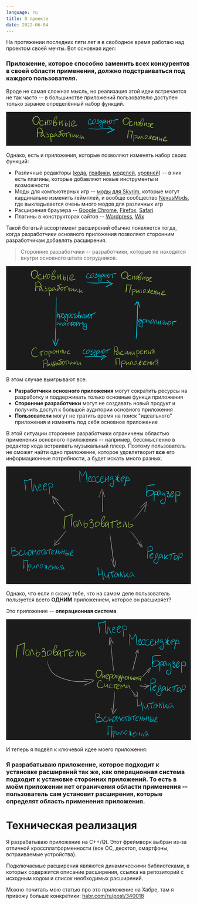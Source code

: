 ```yaml
---
language: ru
title: О проекте
date: 2022-06-04
---
```


На протяжении последних пяти лет я в свободное время работаю над проектом своей мечты. Вот основная идея:

### Приложение, которое способно заменить всех конкурентов в своей области применения, должно подстраиваться под каждого пользователя.

Вроде не самая сложная мысль, но реализация этой идеи встречается не так часто -- в большинстве приложений пользователю доступен только заранее определённый набор функций.

![Нерасширяемое приложение](/assets/images/mass-single-app.png)

Однако, есть и приложения, которые позволяют изменять набор своих функций:

* Различные редакторы ([кода](https://marketplace.visualstudio.com/VSCode), [графики](https://helpx.adobe.com/photoshop/kb/plugins.html), [моделей](https://docs.blender.org/manual/en/latest/editors/preferences/addons.html), [уровней](https://assetstore.unity.com)) -- в них есть плагины, которые добавляют новые инструменты и возможности
* Моды для компьютерных игр -- [моды для Skyrim](https://steamcommunity.com/workshop/browse/?appid=72850&section=readytouseitems), которые могут кардинально изменить геймплей, и вообще сообщество [NexusMods](https://www.nexusmods.com/), где выкладывается очень много модов для различных игр
* Расширения браузера -- [Google Chrome](https://chrome.google.com/webstore/category/extensions?hl=en), [Firefox](https://addons.mozilla.org/en-US/firefox/), [Safari](https://apps.apple.com/us/story/id1377753262)
* Плагины в конструкторах сайтов -- [Wordpress](https://wordpress.org/plugins/), [Wix](https://www.wix.com/app-market)

Такой богатый ассортимент расширений обычно появляется тогда, когда разработчики основного приложения позволяют сторонним разработчикам добавлять расширения.

> Сторонние разработчики -- разработчики, которые не находятся внутри основного штата сотрудников.

![Расширяемое приложение](/assets/images/mass-extendable-app.png)

В этом случае выигрывают все:

* **Разработчики основного приложения** могут сократить ресурсы на разработку и поддерживать только основные функци приложения
* **Сторонние разработчики** могут не создавать новый продукт и получить доступ к большой аудитории основного приложения
* **Пользователи** могут не тратить время на поиск "идеального" приложения и изменять под себя основное приложение

В этой ситуации сторонние разработчики ограничены областью применения основного приложения -- например, бессмысленно в редактор кода встраивать музыкальный плеер. Поэтому пользователь не сможет найти одно приложение, которое удовлетворит **все** его информационные потребности, а будет искать много разных.

![Пользователь использует разные приложения](/assets/images/mass-user-apps.png)

Однако, что если я скажу тебе, что на самом деле пользователь пользуется всего **ОДНИМ** приложением, которое он расширяет? 

Это приложение -- **операционная система**.

![Пользователь использует разные приложения внутри операционной системы](/assets/images/mass-user-os-apps.png)

И теперь я подвёл к ключевой идее моего приложения:

### Я разрабатываю приложение, которое подходит к установке расширений так же, как операционная система подходит к установке сторонних приложений. То есть в моём приложении нет ограничения области применения -- пользователь сам установит расширения, которые определят область применения приложения.

# Техническая реализация

Я разрабатываю приложение на C++/Qt. Этот фреймворк выбран из-за отличной кроссплатформенности (все ОС, десктоп, смартфоны, встраиваемые устройства).

Подключаемые расширения являются динамическими библиотеками, в которых содержится описание расширения, ссылка на репозиторий с исходным кодом и список необходимых расширений.

Можно почитать мою статью про это приложение на Хабре, там я привожу больше конкретики: [habr.com/ru/post/340018](https://habr.com/ru/post/340018/)
